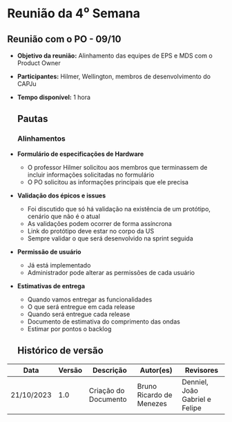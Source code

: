 # Reunião da 4⁰ Semana


## **Reunião com o PO - 09/10**

- **Objetivo da reunião:** Alinhamento das equipes de EPS e MDS com o Product Owner
- **Participantes:** Hilmer, Wellington, membros de desenvolvimento do CAPJu
- **Tempo disponível:** 1 hora
    
    ## **Pautas**
    
    ### Alinhamentos

- **Formulário de especificações de Hardware**
    - O professor Hilmer solicitou aos membros que terminassem de incluir informações solicitadas no formulário
    - O PO solicitou as informações principais que ele precisa
- **Validação dos épicos e issues**
    - Foi discutido que só há validação na existência de um protótipo, cenário que não é o atual
    - As validações podem ocorrer de forma assíncrona
    - Link do protótipo deve estar no corpo da US
    - Sempre validar o que será desenvolvido na sprint seguida
- **Permissão de usuário**
    - Já está implementado
    - Administrador pode alterar as permissões de cada usuário
- **Estimativas de entrega**
    - Quando vamos entregar as funcionalidades
    - O que será entregue em cada release
    - Quando será entregue cada release
    - Documento de estimativa do comprimento das ondas
    - Estimar por pontos o backlog

    ## Histórico de versão
| Data | Versão | Descrição | Autor(es) | Revisores |
| ---- | ---- | ---- | ---- | ---- |
| 21/10/2023 | 1.0 | Criação do Documento | Bruno Ricardo de Menezes | Denniel, João Gabriel e Felipe |